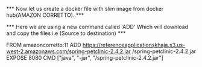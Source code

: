 *** Now let us create  a docker file with slim image from docker hub(AMAZON CORRETTO)..***

*** Here we are using a new command called 'ADD' Which will download and copy the files i.e (Source to destination) ***


FROM amazoncorretto:11
ADD https://referenceapplicationskhaja.s3.us-west-2.amazonaws.com/spring-petclinic-2.4.2.jar /spring-petclinic-2.4.2.jar
EXPOSE 8080
CMD ["java", "-jar", "/spring-petclinic-2.4.2.jar"]
